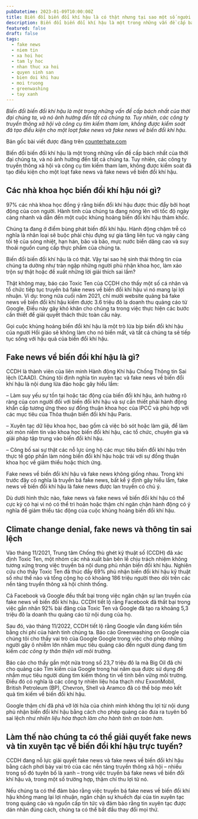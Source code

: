 ```yaml
---
pubDatetime: 2023-01-09T10:00:00Z
title: Biến đổi biến đổi khí hậu là có thật nhưng tại sao một số người nói đó là một trò lừa bịp?
description: Biến đổi biến đổi khí hậu là một trong những vấn đề cấp bách nhất của thời đại chúng ta, và nó ảnh hưởng đến tất cả chúng ta. Tuy nhiên, các công ty truyền thông xã hội và công cụ tìm kiếm tham lam.
featured: false
draft: false
tags:
  - fake news
  - niem tin
  - xa hoi hoc
  - tam ly hoc
  - nhan thuc xa hoi
  - quyen sinh san
  - bien doi khi hau
  - moi truong
  - greenwashing
  - tay xanh
---
```


_Biến đổi biến đổi khí hậu là một trong những vấn đề cấp bách nhất của thời đại chúng ta, và nó ảnh hưởng đến tất cả chúng ta. Tuy nhiên, các công ty truyền thông xã hội và công cụ tìm kiếm tham lam, không được kiểm soát đã tạo điều kiện cho một loạt fake news và fake news về biến đổi khí hậu._

Bản gốc bài viết được đăng trên [counterhate.com](https://counterhate.com/)

Biến đổi biến đổi khí hậu là một trong những vấn đề cấp bách nhất của thời đại chúng ta, và nó ảnh hưởng đến tất cả chúng ta. Tuy nhiên, các công ty truyền thông xã hội và công cụ tìm kiếm tham lam, không được kiểm soát đã tạo điều kiện cho một loạt fake news và fake news về biến đổi khí hậu.

## Các nhà khoa học biến đổi khí hậu nói gì?

97% các nhà khoa học đồng ý rằng biến đổi khí hậu được thúc đẩy bởi hoạt động của con người. Hành tinh của chúng ta đang nóng lên với tốc độ ngày càng nhanh và dẫn đến một cuộc khủng hoảng biến đổi khí hậu thảm khốc.

Chúng ta đang ở điểm bùng phát biến đổi khí hậu. Hành động chậm trễ có nghĩa là nhân loại sẽ buộc phải chịu đựng sự gia tăng liên tục và ngày càng tồi tệ của sóng nhiệt, hạn hán, bão và bão, mực nước biển dâng cao và suy thoái nguồn cung cấp thực phẩm của chúng ta.

Biến đổi biến đổi khí hậu là có thật. Vậy tại sao hệ sinh thái thông tin của chúng ta dường như tràn ngập những người phủ nhận khoa học, làm xáo trộn sự thật hoặc đề xuất những lời giải thích sai lầm?

Thật không may, báo cáo Toxic Ten của CCDH cho thấy một số cá nhân và tổ chức tiếp tục truyền bá fake news về biến đổi khí hậu vì nó mang lại lợi nhuận. Ví dụ: trong nửa cuối năm 2021, chỉ mười website quảng bá fake news về biến đổi khí hậu kiếm được 3.6 triệu đô la doanh thu quảng cáo từ Google. Điều này gây khó khăn cho chúng ta trong việc thực hiện các bước cần thiết để giải quyết thách thức toàn cầu này.

Gọi cuộc khủng hoảng biến đổi khí hậu là một trò lừa bịp biến đổi khí hậu của người Hồi giáo sẽ không làm cho nó biến mất, và tất cả chúng ta sẽ tiếp tục sống với hậu quả của biến đổi khí hậu.

## Fake news về biến đổi khí hậu là gì?

CCDH là thành viên của liên minh Hành động Khí hậu Chống Thông tin Sai lệch (CAAD). Chúng tôi định nghĩa tin xuyên tạc và fake news về biến đổi khí hậu là nội dung lừa đảo hoặc gây hiểu lầm:

– Làm suy yếu sự tồn tại hoặc tác động của biến đổi khí hậu, ảnh hưởng rõ ràng của con người đối với biến đổi khí hậu và sự cần thiết phải hành động khẩn cấp tương ứng theo sự đồng thuận khoa học của IPCC và phù hợp với các mục tiêu của Thỏa thuận biến đổi khí hậu Paris.

– Xuyên tạc dữ liệu khoa học, bao gồm cả việc bỏ sót hoặc làm giả, để làm xói mòn niềm tin vào khoa học biến đổi khí hậu, các tổ chức, chuyên gia và giải pháp tập trung vào biến đổi khí hậu.

– Công bố sai sự thật các nỗ lực ủng hộ các mục tiêu biến đổi khí hậu trên thực tế góp phần làm nóng biến đổi khí hậu hoặc trái với sự đồng thuận khoa học về giảm thiểu hoặc thích ứng.

Fake news về biến đổi khí hậu và fake news không giống nhau. Trong khi trước đây có nghĩa là truyền bá fake news, bất kể ý định gây hiểu lầm, fake news về biến đổi khí hậu là fake news được lan truyền có chủ ý.

Dù dưới hình thức nào, fake news và fake news về biến đổi khí hậu có thể cực kỳ có hại vì nó có thể trì hoãn hoặc thậm chí ngăn chặn hành động có ý nghĩa để giảm thiểu tác động của cuộc khủng hoảng biến đổi khí hậu.

## Climate change denial, fake news và thông tin sai lệch

Vào tháng 11/2021, Trung tâm Chống thù ghét kỹ thuật số (CCDH) đã xác định Toxic Ten, một nhóm các nhà xuất bản bên lề chịu trách nhiệm không tương xứng trong việc truyền bá nội dung phủ nhận biến đổi khí hậu. Nghiên cứu cho thấy Toxic Ten đã thúc đẩy 69% phủ nhận biến đổi khí hậu kỹ thuật số như thế nào và tổng cộng họ có khoảng 186 triệu người theo dõi trên các nền tảng truyền thông xã hội chính thống.

Cả Facebook và Google đều thất bại trong việc ngăn chặn sự lan truyền của fake news về biến đổi khí hậu. CCDH tiết lộ rằng Facebook đã thất bại trong việc gắn nhãn 92% bài đăng của Toxic Ten và Google đã tạo ra khoảng 5,3 triệu đô la doanh thu quảng cáo từ nội dung của họ.

Sau đó, vào tháng 11/2022, CCDH tiết lộ rằng Google vẫn đang kiếm tiền bằng chi phí của hành tinh chúng ta. Báo cáo Greenwashing on Google của chúng tôi cho thấy vai trò của Google Google trong việc cho phép những người gây ô nhiễm lớn nhắm mục tiêu quảng cáo đến người dùng đang tìm kiếm _các công ty thân thiện với môi trường._

Báo cáo cho thấy gần một nửa trong số 23,7 triệu đô la mà Big Oil đã chi cho quảng cáo Tìm kiếm của Google trong hai năm qua được sử dụng để nhắm mục tiêu người dùng tìm kiếm thông tin về tính bền vững môi trường. Điều đó có nghĩa là các công ty nhiên liệu hóa thạch như ExxonMobil, British Petroleum (BP), Chevron, Shell và Aramco đã có thể bóp méo kết quả tìm kiếm về biến đổi khí hậu.

Google thậm chí đã phá vỡ lời hứa của chính mình không thu lợi từ nội dung phủ nhận biến đổi khí hậu bằng cách cho phép quảng cáo đưa ra tuyên bố sai lệch như _nhiên liệu hóa thạch làm cho hành tinh an toàn hơn._

## Làm thế nào chúng ta có thể giải quyết fake news và tin xuyên tạc về biến đổi khí hậu trực tuyến?

CCDH đang nỗ lực giải quyết fake news và fake news về biến đổi khí hậu bằng cách phơi bày vai trò của các nền tảng truyền thông xã hội – nhiều trong số đó tuyên bố là xanh – trong việc truyền bá fake news về biến đổi khí hậu và, trong một số trường hợp, thậm chí thu lợi từ nó.

Nếu chúng ta có thể đảm bảo rằng việc truyền bá fake news về biến đổi khí hậu không mang lại lợi nhuận, ngăn chặn sự khuếch đại của tin xuyên tạc trong quảng cáo và nguồn cấp tin tức và đảm bảo rằng tin xuyên tạc được dán nhãn đúng cách, chúng ta có thể bắt đầu thay đổi mọi thứ.